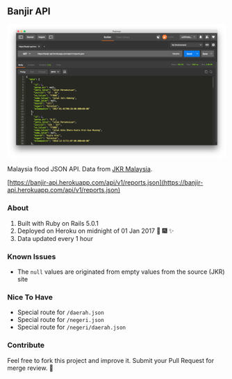 ## Banjir API

![](docs/postman.png)

Malaysia flood JSON API. Data from [JKR Malaysia](http://bencanaalam.jkr.gov.my/v2/).

[https://banjir-api.herokuapp.com/api/v1/reports.json](https://banjir-api.herokuapp.com/api/v1/reports.json)

### About

1. Built with Ruby on Rails 5.0.1
2. Deployed on Heroku on midnight of 01 Jan 2017 :tada: :fireworks: :sparkles:
3. Data updated every 1 hour

### Known Issues

- The `null` values are originated from empty values from the source (JKR) site

### Nice To Have

- Special route for `/daerah.json`
- Special route for `/negeri.json`
- Special route for `/negeri/daerah.json`

### Contribute

Feel free to fork this project and improve it. Submit your Pull Request for merge review. :muscle:


